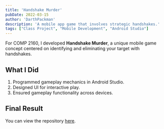 ```yaml
---
title: 'Handshake Murder'
pubDate: 2022-03-15
author: 'DarthPackman'
description: 'A mobile app game that involves strategic handshakes.'
tags: ["Class Project", "Mobile Development", "Android Studio"]
---
```


For COMP 2160, I developed **Handshake Murder**, a unique mobile game concept centered on identifying and eliminating your target with handshakes.

## What I Did

1. Programmed gameplay mechanics in Android Studio.
2. Designed UI for interactive play.
3. Ensured gameplay functionality across devices.

## Final Result

You can view the repository [here](https://github.com/DarthPackman/Handshake-Murder).
